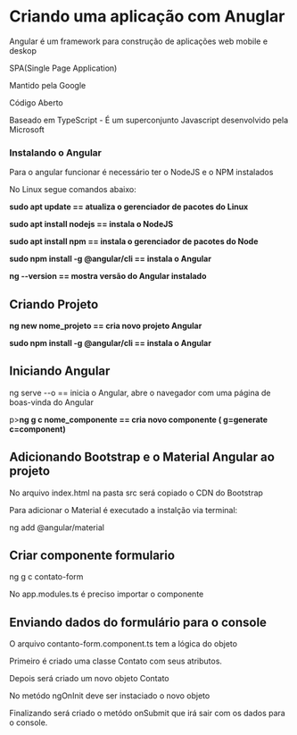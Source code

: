 <h1>Criando uma aplicação com Anuglar</h1>

<p>Angular é um framework para construção de aplicações web mobile e deskop</p>
<p>SPA(Single Page Application)</p>
<p>Mantido pela Google</p>
<p>Código Aberto</p>
<p>Baseado em TypeScript - É um superconjunto Javascript desenvolvido pela Microsoft</p>
<h3>Instalando o Angular</h3>
<p>Para o angular funcionar é necessário ter o NodeJS e o NPM instalados</p>
<p>No Linux segue comandos abaixo:</p>
<p><strong>sudo apt update == atualiza o gerenciador de pacotes do Linux</strong></p>
<p><strong>sudo apt install nodejs == instala o NodeJS</strong></p>
<p><strong>sudo apt install npm == instala o gerenciador de pacotes do Node</strong></p>
<p><strong>sudo npm install -g @angular/cli  == instala o Angular</strong></p>
<p><strong>ng --version == mostra versão do Angular instalado</strong></p>
<h2>Criando Projeto</h2>
<p><strong>ng new nome_projeto == cria novo projeto Angular</strong></p>
<p><strong>sudo npm install -g @angular/cli  == instala o Angular</strong></p>
<h2>Iniciando Angular</h2>
<p>ng serve --o == inicia o Angular, abre o navegador com uma página de boas-vinda do Angular</p>
p><strong>ng g c nome_componente == cria novo componente ( g=generate c=component)</strong></p>
<h2>Adicionando Bootstrap e o Material Angular ao projeto</h2>
<p>No arquivo index.html na pasta src será copiado o CDN do Bootstrap</p>
<p>Para adicionar o Material é executado a instalção via terminal:</p>
<p>ng add @angular/material</p>
<h2>Criar componente formulario</h2>
<p>ng g c contato-form</p>
<p>No app.modules.ts é preciso importar o componente</p>
<h2>Enviando dados do formulário para o console</h2>
<p>O arquivo contanto-form.component.ts tem a lógica do objeto</p>
<p>Primeiro é criado uma classe Contato com seus atributos.</p>
<p>Depois será criado um novo objeto Contato</p>
<p>No metódo ngOnInit deve ser instaciado o novo objeto</p>
<p>Finalizando será criado o metódo onSubmit que irá sair com os dados para o console.</p>
